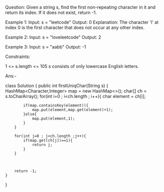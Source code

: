 Question: 
Given a string s, find the first non-repeating character in it and return its index. If it does not exist, return -1.

Example 1:
Input: s = "leetcode"
Output: 0
Explanation:
The character 'l' at index 0 is the first character that does not occur at any other index.

Example 2:
Input: s = "loveleetcode"
Output: 2

Example 3:
Input: s = "aabb"
Output: -1

 

Constraints:

1 <= s.length <= 105
s consists of only lowercase English letters.

Ans:-

class Solution {
    public int firstUniqChar(String s) {
        HashMap<Character,Integer> map = new HashMap<>();
        char[] ch = s.toCharArray();
        for(int i=0 ; i<ch.length ; i++){
            char element = ch[i];

            if(map.containsKey(element)){
                map.put(element,map.get(element)+1);
            }else{
                map.put(element,1);
            }
        }

        for(int j=0 ; j<ch.length ;j++){
            if(map.get(ch[j])==1){
                return j;
            }
        }



        return -1;
    }
}